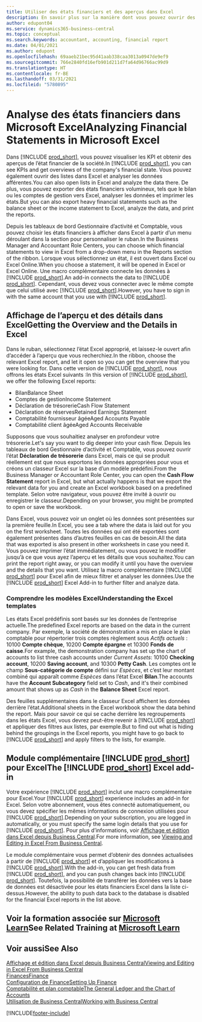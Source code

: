 ```yaml
---
title: Utiliser des états financiers et des aperçus dans Excel
description: En savoir plus sur la manière dont vous pouvez ouvrir des états financiers dans Microsoft Excel à partir de Business Central pour une meilleure analyse.
author: edupont04
ms.service: dynamics365-business-central
ms.topic: conceptual
ms.search.keywords: accountant, accounting, financial report
ms.date: 04/01/2021
ms.author: edupont
ms.openlocfilehash: 69aaeb21bec95d41aab338caa3013a0947de9ef9
ms.sourcegitcommit: 766e2840fd16efb901d211d7fa64d96766ac99d9
ms.translationtype: HT
ms.contentlocale: fr-BE
ms.lasthandoff: 03/31/2021
ms.locfileid: "5780895"
---
```

# <a name="analyzing-financial-statements-in-microsoft-excel"></a><span data-ttu-id="9b769-103">Analyse des états financiers dans Microsoft Excel</span><span class="sxs-lookup"><span data-stu-id="9b769-103">Analyzing Financial Statements in Microsoft Excel</span></span>

<span data-ttu-id="9b769-104">Dans [!INCLUDE [prod_short](includes/prod_short.md)], vous pouvez visualiser les KPI et obtenir des aperçus de l’état financier de la société.</span><span class="sxs-lookup"><span data-stu-id="9b769-104">In [!INCLUDE [prod_short](includes/prod_short.md)], you can see KPIs and get overviews of the company's financial state.</span></span> <span data-ttu-id="9b769-105">Vous pouvez également ouvrir des listes dans Excel et analyser les données afférentes.</span><span class="sxs-lookup"><span data-stu-id="9b769-105">You can also open lists in Excel and analyze the data there.</span></span> <span data-ttu-id="9b769-106">De plus, vous pouvez exporter des états financiers volumineux, tels que le bilan ou les comptes de gestion vers Excel, analyser les données et imprimer les états.</span><span class="sxs-lookup"><span data-stu-id="9b769-106">But you can also export heavy financial statements such as the balance sheet or the income statement to Excel, analyze the data, and print the reports.</span></span>  

<span data-ttu-id="9b769-107">Depuis les tableaux de bord Gestionnaire d’activité et Comptable, vous pouvez choisir les états financiers à afficher dans Excel à partir d’un menu déroulant dans la section pour personnaliser le ruban.</span><span class="sxs-lookup"><span data-stu-id="9b769-107">In the Business Manager and Accountant Role Centers, you can choose which financial statements to view in Excel from a drop-down menu in the Reports section of the ribbon.</span></span> <span data-ttu-id="9b769-108">Lorsque vous sélectionnez un état, il est ouvert dans Excel ou Excel Online.</span><span class="sxs-lookup"><span data-stu-id="9b769-108">When you choose a statement, it will be opened in Excel or Excel Online.</span></span> <span data-ttu-id="9b769-109">Une macro complémentaire connecte les données à [!INCLUDE [prod_short](includes/prod_short.md)].</span><span class="sxs-lookup"><span data-stu-id="9b769-109">An add-in connects the data to [!INCLUDE [prod_short](includes/prod_short.md)].</span></span> <span data-ttu-id="9b769-110">Cependant, vous devez vous connecter avec le même compte que celui utilisé avec [!INCLUDE [prod_short](includes/prod_short.md)].</span><span class="sxs-lookup"><span data-stu-id="9b769-110">However, you have to sign in with the same account that you use with [!INCLUDE [prod_short](includes/prod_short.md)].</span></span>  

## <a name="getting-the-overview-and-the-details-in-excel"></a><span data-ttu-id="9b769-111">Affichage de l’aperçu et des détails dans Excel</span><span class="sxs-lookup"><span data-stu-id="9b769-111">Getting the Overview and the Details in Excel</span></span>

<span data-ttu-id="9b769-112">Dans le ruban, sélectionnez l’état Excel approprié, et laissez-le ouvert afin d’accéder à l’aperçu que vous recherchiez.</span><span class="sxs-lookup"><span data-stu-id="9b769-112">In the ribbon, choose the relevant Excel report, and let it open so you can get the overview that you were looking for.</span></span> <span data-ttu-id="9b769-113">Dans cette version de [!INCLUDE [prod_short](includes/prod_short.md)], nous offrons les états Excel suivants :</span><span class="sxs-lookup"><span data-stu-id="9b769-113">In this version of [!INCLUDE [prod_short](includes/prod_short.md)], we offer the following Excel reports:</span></span>

- <span data-ttu-id="9b769-114">Bilan</span><span class="sxs-lookup"><span data-stu-id="9b769-114">Balance Sheet</span></span>  
- <span data-ttu-id="9b769-115">Comptes de gestion</span><span class="sxs-lookup"><span data-stu-id="9b769-115">Income Statement</span></span>  
- <span data-ttu-id="9b769-116">Déclaration de trésorerie</span><span class="sxs-lookup"><span data-stu-id="9b769-116">Cash Flow Statement</span></span>  
- <span data-ttu-id="9b769-117">Déclaration de réserves</span><span class="sxs-lookup"><span data-stu-id="9b769-117">Retained Earnings Statement</span></span>  
- <span data-ttu-id="9b769-118">Comptabilité fournisseur âgée</span><span class="sxs-lookup"><span data-stu-id="9b769-118">Aged Accounts Payable</span></span>  
- <span data-ttu-id="9b769-119">Comptabilité client âgée</span><span class="sxs-lookup"><span data-stu-id="9b769-119">Aged Accounts Receivable</span></span>  

<span data-ttu-id="9b769-120">Supposons que vous souhaitiez analyser en profondeur votre trésorerie.</span><span class="sxs-lookup"><span data-stu-id="9b769-120">Let's say you want to dig deeper into your cash flow.</span></span> <span data-ttu-id="9b769-121">Depuis les tableaux de bord Gestionnaire d’activité et Comptable, vous pouvez ouvrir l’état **Déclaration de trésorerie** dans Excel, mais ce qui se produit réellement est que nous exportons les données appropriées pour vous et créons un classeur Excel sur la base d’un modèle prédéfini.</span><span class="sxs-lookup"><span data-stu-id="9b769-121">From the Business Manager or Accountant Role Center, you can open the **Cash Flow Statement** report in Excel, but what actually happens is that we export the relevant data for you and create an Excel workbook based on a predefined template.</span></span> <span data-ttu-id="9b769-122">Selon votre navigateur, vous pouvez être invité à ouvrir ou enregistrer le classeur.</span><span class="sxs-lookup"><span data-stu-id="9b769-122">Depending on your browser, you might be prompted to open or save the workbook.</span></span>  

<span data-ttu-id="9b769-123">Dans Excel, vous pouvez voir un onglet où les données sont présentées sur la première feuille.</span><span class="sxs-lookup"><span data-stu-id="9b769-123">In Excel, you see a tab where the data is laid out for you on the first worksheet.</span></span> <span data-ttu-id="9b769-124">Toutes les données qui ont été exportées sont également présentes dans d’autres feuilles en cas de besoin.</span><span class="sxs-lookup"><span data-stu-id="9b769-124">All the data that was exported is also present in other worksheets in case you need it.</span></span> <span data-ttu-id="9b769-125">Vous pouvez imprimer l’état immédiatement, ou vous pouvez le modifier jusqu’à ce que vous ayez l’aperçu et les détails que vous souhaitez.</span><span class="sxs-lookup"><span data-stu-id="9b769-125">You can print the report right away, or you can modify it until you have the overview and the details that you want.</span></span> <span data-ttu-id="9b769-126">Utilisez la macro complémentaire [!INCLUDE [prod_short](includes/prod_short.md)] pour Excel afin de mieux filtrer et analyser les données.</span><span class="sxs-lookup"><span data-stu-id="9b769-126">Use the [!INCLUDE [prod_short](includes/prod_short.md)] Excel Add-in to further filter and analyze data.</span></span>  

### <a name="understanding-the-excel-templates"></a><span data-ttu-id="9b769-127">Comprendre les modèles Excel</span><span class="sxs-lookup"><span data-stu-id="9b769-127">Understanding the Excel templates</span></span>

<span data-ttu-id="9b769-128">Les états Excel prédéfinis sont basés sur les données de l’entreprise actuelle.</span><span class="sxs-lookup"><span data-stu-id="9b769-128">The predefined Excel reports are based on the data in the current company.</span></span> <span data-ttu-id="9b769-129">Par exemple, la société de démonstration a mis en place le plan comptable pour répertorier trois comptes règlement sous *Actifs actuels* : 10100 **Compte chèque**, 10200 **Compte épargne** et 10300 **Fonds de caisse**.</span><span class="sxs-lookup"><span data-stu-id="9b769-129">For example, the demonstration company has set up the chart of accounts to list three cash accounts under *Current Assets*: 10100 **Checking account**, 10200 **Saving account**, and 10300 **Petty Cash**.</span></span> <span data-ttu-id="9b769-130">Les comptes ont le champ **Sous-catégorie de compte** défini sur *Espèces*, et c’est leur montant combiné qui apparaît comme *Espèces* dans l’état Excel **Bilan**.</span><span class="sxs-lookup"><span data-stu-id="9b769-130">The accounts have the **Account Subcategory** field set to *Cash*, and it's their combined amount that shows up as *Cash* in the **Balance Sheet** Excel report.</span></span>  

<span data-ttu-id="9b769-131">Des feuilles supplémentaires dans le classeur Excel affichent les données derrière l’état.</span><span class="sxs-lookup"><span data-stu-id="9b769-131">Additional sheets in the Excel workbook show the data behind the report.</span></span> <span data-ttu-id="9b769-132">Mais pour savoir ce qui se cache derrière les regroupements dans les états Excel, vous devrez peut-être revenir à [!INCLUDE [prod_short](includes/prod_short.md)] et appliquer des filtres aux listes, par exemple.</span><span class="sxs-lookup"><span data-stu-id="9b769-132">But to find out what is hiding behind the groupings in the Excel reports, you might have to go back to [!INCLUDE [prod_short](includes/prod_short.md)] and apply filters to the lists, for example.</span></span>  

## <a name="the-prod_short-excel-add-in"></a><span data-ttu-id="9b769-133">Module complémentaire [!INCLUDE [prod_short](includes/prod_short.md)] pour Excel</span><span class="sxs-lookup"><span data-stu-id="9b769-133">The [!INCLUDE [prod_short](includes/prod_short.md)] Excel add-in</span></span>

<span data-ttu-id="9b769-134">Votre expérience [!INCLUDE [prod_short](includes/prod_short.md)] inclut une macro complémentaire pour Excel.</span><span class="sxs-lookup"><span data-stu-id="9b769-134">Your [!INCLUDE [prod_short](includes/prod_short.md)] experience includes an add-in for Excel.</span></span> <span data-ttu-id="9b769-135">Selon votre abonnement, vous êtes connecté automatiquement, ou vous devez spécifier les mêmes informations de connexion utilisées pour [!INCLUDE [prod_short](includes/prod_short.md)].</span><span class="sxs-lookup"><span data-stu-id="9b769-135">Depending on your subscription, you are logged in automatically, or you must specify the same login details that you use for [!INCLUDE [prod_short](includes/prod_short.md)].</span></span> <span data-ttu-id="9b769-136">Pour plus d’informations, voir [Affichage et édition dans Excel depuis Business Central](across-work-with-excel.md).</span><span class="sxs-lookup"><span data-stu-id="9b769-136">For more information, see [Viewing and Editing in Excel From Business Central](across-work-with-excel.md).</span></span>  

<span data-ttu-id="9b769-137">Le module complémentaire vous permet d’obtenir des données actualisées à partir de [!INCLUDE [prod_short](includes/prod_short.md)] et d’appliquer les modifications à [!INCLUDE [prod_short](includes/prod_short.md)].</span><span class="sxs-lookup"><span data-stu-id="9b769-137">With the add-in, you can get fresh data from [!INCLUDE [prod_short](includes/prod_short.md)], and you can push changes back into [!INCLUDE [prod_short](includes/prod_short.md)].</span></span> <span data-ttu-id="9b769-138">Toutefois, la possibilité de transférer les données vers la base de données est désactivée pour les états financiers Excel dans la liste ci-dessus.</span><span class="sxs-lookup"><span data-stu-id="9b769-138">However, the ability to push data back to the database is disabled for the financial Excel reports in the list above.</span></span>  

## <a name="see-related-training-at-microsoft-learn"></a><span data-ttu-id="9b769-139">Voir la formation associée sur [Microsoft Learn](/learn/modules/configure-powerbi-excel-dynamics-365-business-central/index)</span><span class="sxs-lookup"><span data-stu-id="9b769-139">See Related Training at [Microsoft Learn](/learn/modules/configure-powerbi-excel-dynamics-365-business-central/index)</span></span>

## <a name="see-also"></a><span data-ttu-id="9b769-140">Voir aussi</span><span class="sxs-lookup"><span data-stu-id="9b769-140">See Also</span></span>

[<span data-ttu-id="9b769-141">Affichage et édition dans Excel depuis Business Central</span><span class="sxs-lookup"><span data-stu-id="9b769-141">Viewing and Editing in Excel From Business Central</span></span>](across-work-with-excel.md)  
[<span data-ttu-id="9b769-142">Finances</span><span class="sxs-lookup"><span data-stu-id="9b769-142">Finance</span></span>](finance.md)  
[<span data-ttu-id="9b769-143">Configuration de Finance</span><span class="sxs-lookup"><span data-stu-id="9b769-143">Setting Up Finance</span></span>](finance-setup-finance.md)  
[<span data-ttu-id="9b769-144">Comptabilité et plan comptable</span><span class="sxs-lookup"><span data-stu-id="9b769-144">The General Ledger and the Chart of Accounts</span></span>](finance-general-ledger.md)  
[<span data-ttu-id="9b769-145">Utilisation de Business Central</span><span class="sxs-lookup"><span data-stu-id="9b769-145">Working with Business Central</span></span>](ui-work-product.md)  


[!INCLUDE[footer-include](includes/footer-banner.md)]